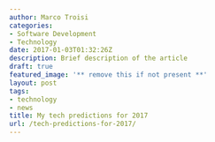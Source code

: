 ```yaml
---
author: Marco Troisi
categories:
- Software Development
- Technology
date: 2017-01-03T01:32:26Z
description: Brief description of the article
draft: true
featured_image: '** remove this if not present **'
layout: post
tags:
- technology
- news
title: My tech predictions for 2017
url: /tech-predictions-for-2017/
---
```


